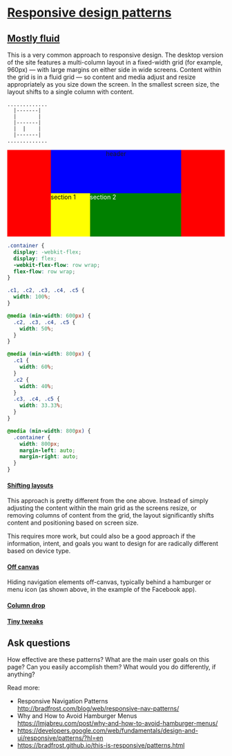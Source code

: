 # [Responsive design patterns](http://trydesignlab.com/learn-responsive-web-design/grids-and-design-patterns/)

## [Mostly fluid](https://developers.google.com/web/fundamentals/design-and-ui/responsive/patterns/mostly-fluid?hl=en)
This is a very common approach to responsive design. The desktop version of the site features a multi-column layout in a fixed-width grid (for example, 960px) — with large margins on either side in wide screens. Content within the grid is in a fluid grid — so content and media adjust and resize appropriately as you size down the screen. In the smallest screen size, the layout shifts to a single column with content.

```
.............
  |-------|
  |       |
  |-------|
  |  |    |
  |-------|
.............
```

<div style="background: red; padding-left: 20%; padding-right: 20%"><header style="width: 100%; height: 100px; margin: 0; background: blue">header</header><div><section style="display: inline-block; background: yellow; width: 30%; height:100px; margin: 0; color: black">section 1</section><section style="display: inline-block; background: green; width: 70%; height:100px; margin: 0; color: white">section 2</section></div></div>

```css
.container {
  display: -webkit-flex;
  display: flex;
  -webkit-flex-flow: row wrap;
  flex-flow: row wrap;
}

.c1, .c2, .c3, .c4, .c5 {
  width: 100%;
}

@media (min-width: 600px) {
  .c2, .c3, .c4, .c5 {
    width: 50%;
  }
}

@media (min-width: 800px) {
  .c1 {
    width: 60%;
  }
  .c2 {
    width: 40%;
  }
  .c3, .c4, .c5 {
    width: 33.33%;
  }
}

@media (min-width: 800px) {
  .container {
    width: 800px;
    margin-left: auto;
    margin-right: auto;
  }
}
```

#### [Shifting layouts](https://developers.google.com/web/fundamentals/design-and-ui/responsive/patterns/layout-shifter?hl=en)
This approach is pretty different from the one above. Instead of simply adjusting the content within the main grid as the screens resize, or removing columns of content from the grid, the layout significantly shifts content and positioning based on screen size.

This requires more work, but could also be a good approach if the information, intent, and goals you want to design for are radically different based on device type.

#### [Off canvas](https://developers.google.com/web/fundamentals/design-and-ui/responsive/patterns/off-canvas?hl=en)
Hiding navigation elements off-canvas, typically behind a hamburger or menu icon (as shown above, in the example of the Facebook app).

#### [Column drop](https://developers.google.com/web/fundamentals/design-and-ui/responsive/patterns/column-drop?hl=en)

#### [Tiny tweaks](https://developers.google.com/web/fundamentals/design-and-ui/responsive/patterns/tiny-tweaks?hl=en)

## Ask questions
How effective are these patterns?
What are the main user goals on this page? Can you easily accomplish them?
What would you do differently, if anything?

Read more:
- Responsive Navigation Patterns http://bradfrost.com/blog/web/responsive-nav-patterns/
- Why and How to Avoid Hamburger Menus https://lmjabreu.com/post/why-and-how-to-avoid-hamburger-menus/
- https://developers.google.com/web/fundamentals/design-and-ui/responsive/patterns/?hl=en
- https://bradfrost.github.io/this-is-responsive/patterns.html
